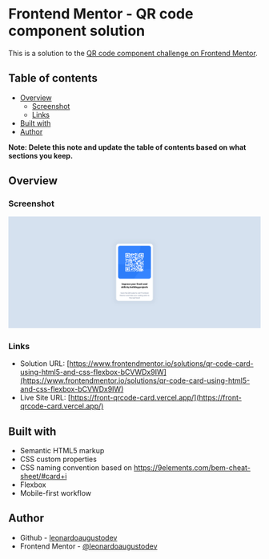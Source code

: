 # Frontend Mentor - QR code component solution

This is a solution to the [QR code component challenge on Frontend Mentor](https://www.frontendmentor.io/challenges/qr-code-component-iux_sIO_H). 

## Table of contents

- [Overview](#overview)
  - [Screenshot](#screenshot)
  - [Links](#links)
- [Built with](#built-with)
- [Author](#author)

**Note: Delete this note and update the table of contents based on what sections you keep.**

## Overview

### Screenshot

![](./docs/screen1.png)

### Links

- Solution URL: [https://www.frontendmentor.io/solutions/qr-code-card-using-html5-and-css-flexbox-bCVWDx9IW](https://www.frontendmentor.io/solutions/qr-code-card-using-html5-and-css-flexbox-bCVWDx9IW)
- Live Site URL: [https://front-qrcode-card.vercel.app/](https://front-qrcode-card.vercel.app/)

## Built with

- Semantic HTML5 markup
- CSS custom properties
- CSS naming convention based on https://9elements.com/bem-cheat-sheet/#card+i
- Flexbox
- Mobile-first workflow

## Author

- Github - [leonardoaugustodev](https://github.com/leonardoaugustodev)
- Frontend Mentor - [@leonardoaugustodev](https://www.frontendmentor.io/profile/leonardoaugustodev)
